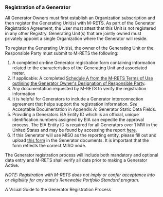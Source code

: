 ### Registration of a Generator

All Generator Owners must first establish an Organization subscription and then register the Generating Unit(s) with M-RETS. As part of the Generator Registration Agreement, the User must attest that this Unit is not registered in any other Registry. Generating Unit(s) that are jointly owned must privately appoint a single Organization where the Generator will reside.

To register the Generating Unit(s), the owner of the Generating Unit or the Responsible Party must submit to M-RETS the following:

1. A completed on-line Generator registration form containing information related to the characteristics of the Generating Unit and associated meter.
2. If applicable: A completed [Schedule A from the M-RETS Terms of Use outlining the Generator Owner&#39;s Designation of Responsible Party](https://www.mrets.org/wp-content/uploads/2017/12/MRETS-Schedule-A-Modified-12-28-2017.pdf).
3. Any documentation requested by M-RETS to verify the registration information
  1. It is helpful for Generators to include a Generator interconnection agreement that helps support the registration information. _See_ Acceptable Documentation in Appendix A: Generator Static Data Fields.
  2. Providing a Generators EIA Entity ID which is an official, unique identification numbers assigned by EIA can expedite the approval process. The EIA Entity ID is required for all Generators over 1 MW in the United States and may be found by accessing the report [here](https://www.eia.gov/electricity/data/eia860M/).
4. If this Generator will use MISO as the reporting entity, please fill out and upload [this form](https://www.mrets.org/wp-content/uploads/2018/03/M-RETS-MISO-DATA-RELEASE-2-9-2018213.pdf) in the Generator documents. It is important that the form reflects the correct MISO node.

The Generator registration process will include both mandatory and optional data entry and M-RETS shall verify all data prior to making a Generator Active.

_NOTE: Registration with M-RETS does not imply or confer acceptance into or eligibility for any state&#39;s Renewable Portfolio Standard program._

A Visual Guide to the Generator Registration Process
